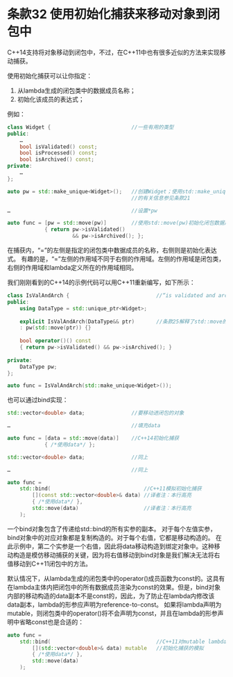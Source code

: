 # 条款32 使用初始化捕获来移动对象到闭包中

C++14支持将对象移动到闭包中，不过，在C++11中也有很多近似的方法来实现移动捕获。

使用初始化捕获可以让你指定：

1. 从lambda生成的闭包类中的数据成员名称；
2. 初始化该成员的表达式；

例如：

```cpp
class Widget {                          //一些有用的类型
public:
    …
    bool isValidated() const;
    bool isProcessed() const;
    bool isArchived() const;
private:
    …
};

auto pw = std::make_unique<Widget>();   //创建Widget；使用std::make_unique
                                        //的有关信息参见条款21

…                                       //设置*pw

auto func = [pw = std::move(pw)]        //使用std::move(pw)初始化闭包数据成员
            { return pw->isValidated()
                     && pw->isArchived(); };
```

在捕获内，“=”的左侧是指定的闭包类中数据成员的名称，右侧则是初始化表达式。
有趣的是，“=”左侧的作用域不同于右侧的作用域。左侧的作用域是闭包类，右侧的作用域和lambda定义所在的作用域相同。

我们刚刚看到的C++14的示例代码可以用C++11重新编写，如下所示：

```cpp
class IsValAndArch {                            //“is validated and archived”
public:
    using DataType = std::unique_ptr<Widget>;
    
    explicit IsValAndArch(DataType&& ptr)       //条款25解释了std::move的使用
    : pw(std::move(ptr)) {}
    
    bool operator()() const
    { return pw->isValidated() && pw->isArchived(); }
    
private:
    DataType pw;
};

auto func = IsValAndArch(std::make_unique<Widget>());
```

也可以通过bind实现：

```cpp
std::vector<double> data;               //要移动进闭包的对象

…                                       //填充data

auto func = [data = std::move(data)]    //C++14初始化捕获
            { /*使用data*/ };

std::vector<double> data;               //同上

…                                       //同上

auto func =
    std::bind(                              //C++11模拟初始化捕获
        [](const std::vector<double>& data) //译者注：本行高亮
        { /*使用data*/ },
        std::move(data)                     //译者注：本行高亮
    );
```

一个bind对象包含了传递给std::bind的所有实参的副本。
对于每个左值实参，bind对象中的对应对象都是复制构造的。对于每个右值，它都是移动构造的。
在此示例中，第二个实参是一个右值，因此将data移动构造到绑定对象中。这种移动构造是模仿移动捕获的关键，因为将右值移动到bind对象是我们解决无法将右值移动到C++11闭包中的方法。

默认情况下，从lambda生成的闭包类中的operator()成员函数为const的。这具有在lambda主体内把闭包中的所有数据成员渲染为const的效果。但是，bind对象内部的移动构造的data副本不是const的，因此，为了防止在lambda内修改该data副本，lambda的形参应声明为reference-to-const。 如果将lambda声明为mutable，则闭包类中的operator()将不会声明为const，并且在lambda的形参声明中省略const也是合适的：

```cpp
auto func =
    std::bind(                                  //C++11对mutable lambda
        [](std::vector<double>& data) mutable   //初始化捕获的模拟
        { /*使用data*/ },
        std::move(data)
    );
```
